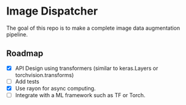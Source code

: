 # Image Dispatcher
The goal of this repo is to make a complete image data augmentation pipeline.

## Roadmap
- [x] API Design using transformers (similar to keras.Layers or torchvision.transforms)
- [ ] Add tests
- [x] Use rayon for async computing.
- [ ] Integrate with a ML framework such as TF or Torch.